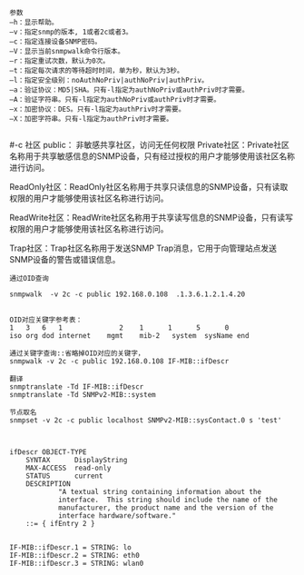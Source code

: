 ```bash

```
```
参数
–h：显示帮助。
–v：指定snmp的版本, 1或者2c或者3。
–c：指定连接设备SNMP密码。
–V：显示当前snmpwalk命令行版本。
–r：指定重试次数，默认为0次。
–t：指定每次请求的等待超时时间，单为秒，默认为3秒。
–l：指定安全级别：noAuthNoPriv|authNoPriv|authPriv。
–a：验证协议：MD5|SHA。只有-l指定为authNoPriv或authPriv时才需要。
–A：验证字符串。只有-l指定为authNoPriv或authPriv时才需要。
–x：加密协议：DES。只有-l指定为authPriv时才需要。
–X：加密字符串。只有-l指定为authPriv时才需要。


``` 
#-c 社区
public： 非敏感共享社区，访问无任何权限
Private社区：Private社区名称用于共享敏感信息的SNMP设备，只有经过授权的用户才能够使用该社区名称进行访问。

ReadOnly社区：ReadOnly社区名称用于共享只读信息的SNMP设备，只有读取权限的用户才能够使用该社区名称进行访问。

ReadWrite社区：ReadWrite社区名称用于共享读写信息的SNMP设备，只有读写权限的用户才能够使用该社区名称进行访问。

Trap社区：Trap社区名称用于发送SNMP Trap消息，它用于向管理站点发送SNMP设备的警告或错误信息。
```
通过OID查询

snmpwalk  -v 2c -c public 192.168.0.108  .1.3.6.1.2.1.4.20 


OID对应关键字参考表：
1	3	6	1	           2    1	   1      5      0
iso	org	dod	internet	mgmt	mib-2	system	sysName	end

通过关键字查询::省略掉OID对应的关键字，
snmpwalk -v 2c -c public 192.168.0.108 IF-MIB::ifDescr

翻译
snmptranslate -Td IF-MIB::ifDescr
snmptranslate -Td SNMPv2-MIB::system

节点取名
snmpset -v 2c -c public localhost SNMPv2-MIB::sysContact.0 s 'test'



ifDescr OBJECT-TYPE
    SYNTAX      DisplayString
    MAX-ACCESS  read-only
    STATUS      current
    DESCRIPTION
            "A textual string containing information about the
            interface.  This string should include the name of the
            manufacturer, the product name and the version of the
            interface hardware/software."
    ::= { ifEntry 2 }


IF-MIB::ifDescr.1 = STRING: lo
IF-MIB::ifDescr.2 = STRING: eth0
IF-MIB::ifDescr.3 = STRING: wlan0
```



